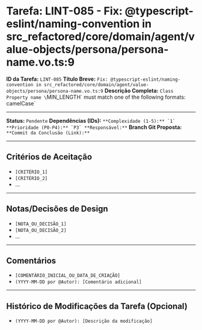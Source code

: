 # Tarefa: LINT-085 - Fix: @typescript-eslint/naming-convention in src_refactored/core/domain/agent/value-objects/persona/persona-name.vo.ts:9

**ID da Tarefa:** `LINT-085`
**Título Breve:** `Fix: @typescript-eslint/naming-convention in src_refactored/core/domain/agent/value-objects/persona/persona-name.vo.ts:9`
**Descrição Completa:**
`Class Property name \`MIN_LENGTH\` must match one of the following formats: camelCase`

---

**Status:** `Pendente`
**Dependências (IDs):** ``
**Complexidade (1-5):** `1`
**Prioridade (P0-P4):** `P3`
**Responsável:** ``
**Branch Git Proposta:** ``
**Commit da Conclusão (Link):** ``

---

## Critérios de Aceitação
- `[CRITÉRIO_1]`
- `[CRITÉRIO_2]`
- ...

---

## Notas/Decisões de Design
- `[NOTA_OU_DECISÃO_1]`
- `[NOTA_OU_DECISÃO_2]`
- ...

---

## Comentários
- `[COMENTÁRIO_INICIAL_OU_DATA_DE_CRIAÇÃO]`
- `(YYYY-MM-DD por @Autor): [Comentário adicional]`

---

## Histórico de Modificações da Tarefa (Opcional)
- `(YYYY-MM-DD por @Autor): [Descrição da modificação]`
